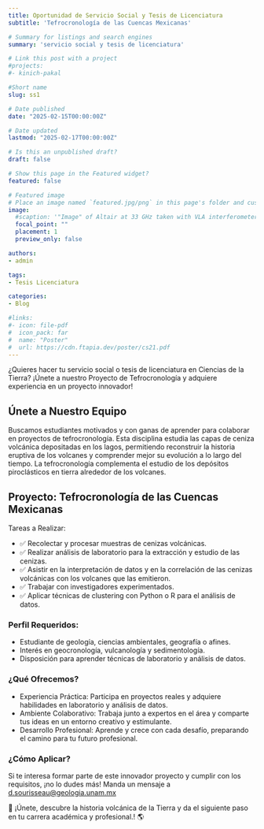 ```yaml
---
title: Oportunidad de Servicio Social y Tesis de Licenciatura
subtitle: 'Tefrocronología de las Cuencas Mexicanas'

# Summary for listings and search engines
summary: 'servicio social y tesis de licenciatura'

# Link this post with a project
#projects: 
#- kinich-pakal

#Short name
slug: ss1

# Date published
date: "2025-02-15T00:00:00Z"

# Date updated
lastmod: "2025-02-17T00:00:00Z"

# Is this an unpublished draft?
draft: false

# Show this page in the Featured widget?
featured: false

# Featured image
# Place an image named `featured.jpg/png` in this page's folder and customize its options here.
image:
  #scaption: '"Image" of Altair at 33 GHz taken with VLA interferometer. [(White et al., 2021)](https://lucnix.be/)'
  focal_point: ""
  placement: 1
  preview_only: false

authors:
- admin

tags:
- Tesis Licenciatura

categories:
- Blog

#links:
#- icon: file-pdf
#  icon_pack: far
#  name: "Poster"
#  url: https://cdn.ftapia.dev/poster/cs21.pdf
---
```


¿Quieres hacer tu servicio social o tesis de licenciatura en Ciencias de la Tierra? ¡Únete a nuestro Proyecto de Tefrocronología y adquiere experiencia en un proyecto innovador!

## Únete a Nuestro Equipo
Buscamos estudiantes motivados y con ganas de aprender para colaborar en proyectos de tefrocronología. Esta disciplina estudia las capas de ceniza volcánica depositadas en los lagos, permitiendo reconstruir la historia eruptiva de los volcanes y comprender mejor su evolución a lo largo del tiempo. La tefrocronología complementa el estudio de los depósitos piroclásticos en tierra alrededor de los volcanes.

## **Proyecto: Tefrocronología de las Cuencas Mexicanas**
Tareas a Realizar:

* ✅ Recolectar y procesar muestras de cenizas volcánicas.
* ✅ Realizar análisis de laboratorio para la extracción y estudio de las cenizas.
* ✅ Asistir en la interpretación de datos y en la correlación de las cenizas volcánicas con los volcanes que las emitieron.
* ✅ Trabajar con investigadores experimentados.
* ✅ Aplicar técnicas de clustering con Python o R para el análisis de datos.

### Perfil Requeridos:
* Estudiante de geología, ciencias ambientales, geografía o afines.
* Interés en geocronología, vulcanología y sedimentología.
* Disposición para aprender técnicas de laboratorio y análisis de datos.

### ¿Qué Ofrecemos?
* Experiencia Práctica: Participa en proyectos reales y adquiere habilidades en laboratorio y análisis de datos.
* Ambiente Colaborativo: Trabaja junto a expertos en el área y comparte tus ideas en un entorno creativo y estimulante.
* Desarrollo Profesional: Aprende y crece con cada desafío, preparando el camino para tu futuro profesional.

### ¿Cómo Aplicar?
Si te interesa formar parte de este innovador proyecto y cumplir con los requisitos, ¡no lo dudes más! Manda un mensaje a d.sourisseau@geologia.unam.mx

🌋 ¡Únete, descubre la historia volcánica de la Tierra y da el siguiente paso en tu carrera académica y profesional.! 🌎
